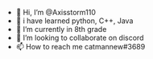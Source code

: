 - 👋 Hi, I’m @Axisstorm110
- 👀 i have learned python, C++, Java
- 🌱 I’m currently in 8th grade
- 💞️ I’m looking to collaborate on discord
- 📫 How to reach me catmannew#3689

<!---
Axisstorm110/Axisstorm110 is a ✨ special ✨ repository because its `README.md` (this file) appears on your GitHub profile.
You can click the Preview link to take a look at your changes.
--->
